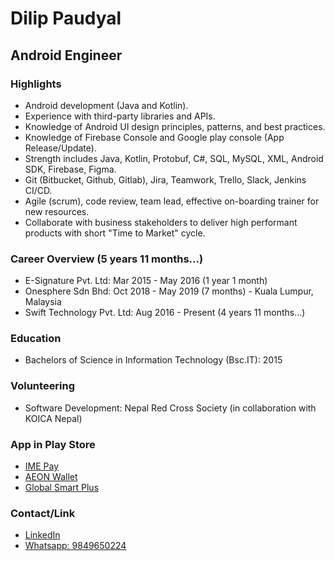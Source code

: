 # Dilip Paudyal

## Android Engineer

### Highlights

- Android development (Java and Kotlin).
- Experience with third-party libraries and APIs.
- Knowledge of Android UI design principles, patterns, and best practices.
- Knowledge of Firebase Console and Google play console (App Release/Update).
- Strength includes Java, Kotlin, Protobuf,  C#, SQL, MySQL, XML, Android SDK, Firebase, Figma.
- Git (Bitbucket, Github, Gitlab), Jira, Teamwork, Trello, Slack, Jenkins CI/CD.
- Agile (scrum), code review, team lead, effective on-boarding trainer for new resources.
- Collaborate with business stakeholders to deliver high performant products with short "Time to Market" cycle.


### Career Overview (5 years 11 months...)

- E-Signature Pvt. Ltd: Mar 2015 - May 2016 (1 year 1 month)
- Onesphere Sdn Bhd: Oct 2018 - May 2019 (7 months) -  Kuala Lumpur, Malaysia 
- Swift Technology Pvt. Ltd: Aug 2016 - Present (4 years 11 months...)

### Education

- Bachelors of Science in Information Technology (Bsc.IT): 2015

### Volunteering

- Software Development: Nepal Red Cross Society (in collaboration with KOICA Nepal)


### App in Play Store

- [IME Pay](https://play.google.com/store/apps/details?id=com.swifttechnology.imepay)
- [AEON Wallet](https://play.google.com/store/apps/details?id=com.aeon_cambodia.rielpay)
- [Global Smart Plus](https://play.google.com/store/apps/details?id=com.aeon_cambodia.rielpay)

### Contact/Link

- [LinkedIn](https://www.linkedin.com/in/dilip-paudyal/)
- [Whatsapp: 9849650224](https://github.com/dilippaudyal/Dilip/blob/main/README.md)





